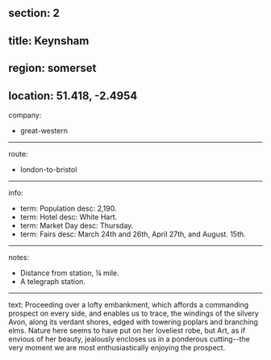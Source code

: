 section: 2
----
title: Keynsham
----
region: somerset
----
location: 51.418, -2.4954
----
company:
- great-western
----
route:
- london-to-bristol
----
info:
- term: Population
  desc: 2,190.
- term: Hotel
  desc: White Hart.
- term: Market Day
  desc: Thursday.
- term: Fairs
  desc: March 24th and 26th, April 27th, and August. 15th.
----
notes:
- Distance from station, ¼ mile.
- A telegraph station.
----
text: Proceeding over a lofty embankment, which affords a commanding prospect on every side, and enables us to trace, the windings of the silvery Avon, along its verdant shores, edged with towering poplars and branching elms. Nature here seems to have put on her loveliest robe, but Art, as if envious of her beauty, jealously encloses us in a ponderous cutting--the very moment we are most enthusiastically enjoying the prospect.
